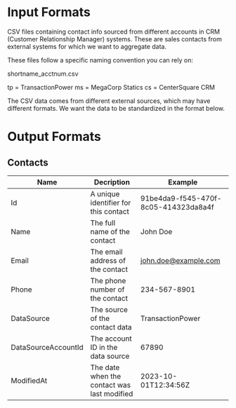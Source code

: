 # Input Formats

CSV files containing contact info sourced from different accounts in CRM (Customer Relationship Manager) systems. 
These are sales contacts from external systems for which we want to aggregate data.

These files follow a specific naming convention you can rely on:

shortname_acctnum.csv

tp = TransactionPower
ms = MegaCorp Statics
cs = CenterSquare CRM

The CSV data comes from different external sources, which may have different formats. We want the data to be standardized in the format below.

# Output Formats

## Contacts

| Name | Decription | Example |
| ---- | ---------- | ------- |
| Id | A unique identifier for this contact | 91be4da9-f545-470f-8c05-414323da8a4f |
| Name | The full name of the contact | John Doe |
| Email | The email address of the contact | john.doe@example.com |
| Phone | The phone number of the contact | 234-567-8901 |
| DataSource | The source of the contact data | TransactionPower |
| DataSourceAccountId | The account ID in the data source | 67890 |
| ModifiedAt | The date when the contact was last modified | 2023-10-01T12:34:56Z |
